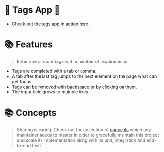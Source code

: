 # 🎉 Tags App 🎉

- Check out the tags app in action [here](https://papillonbits.github.io/tags/).

# 📚 Features

> Enter one or more tags with a number of requirements.

- Tags are completed with a tab or comma.
- A tab after the last tag jumps to the next element on the page what can get focus.
- Tags can be removed with backspace or by clicking on them.
- The input field grows to multiple lines.

# 📚 Concepts

> Sharing is caring. Check out the collection of [concepts](https://github.com/papillonbits/papillonbits/blob/master/.docs/concepts.md) which any maintainer needs to master in order to gracefully maintain this project and scale its implementation along with its unit, integration and end-to-end tests.
